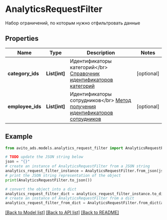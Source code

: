 # AnalyticsRequestFilter

Набор ограничений, по которым нужно отфильтровать данные

## Properties

Name | Type | Description | Notes
------------ | ------------- | ------------- | -------------
**category_ids** | **List[int]** | Идентификаторы категорий&lt;/br&gt; [ Справочник идентификаторов категорий ](https://www.avito.st/s/openapi/catalog-categories.xml) | [optional] 
**employee_ids** | **List[int]** | Идентификаторы сотрудников&lt;/br&gt; [ Метод получения идентификаторов сотрудников ](https://developers.avito.ru/api-catalog/accounts-hierarchy/documentation#operation/getEmployeesV1) | [optional] 

## Example

```python
from avito_ads.models.analytics_request_filter import AnalyticsRequestFilter

# TODO update the JSON string below
json = "{}"
# create an instance of AnalyticsRequestFilter from a JSON string
analytics_request_filter_instance = AnalyticsRequestFilter.from_json(json)
# print the JSON string representation of the object
print(AnalyticsRequestFilter.to_json())

# convert the object into a dict
analytics_request_filter_dict = analytics_request_filter_instance.to_dict()
# create an instance of AnalyticsRequestFilter from a dict
analytics_request_filter_from_dict = AnalyticsRequestFilter.from_dict(analytics_request_filter_dict)
```
[[Back to Model list]](../README.md#documentation-for-models) [[Back to API list]](../README.md#documentation-for-api-endpoints) [[Back to README]](../README.md)


